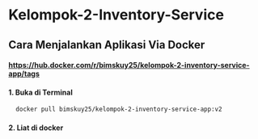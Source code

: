 # Kelompok-2-Inventory-Service

## Cara Menjalankan Aplikasi Via Docker

#### https://hub.docker.com/r/bimskuy25/kelompok-2-inventory-service-app/tags

#### 1. Buka di Terminal
```bash
  docker pull bimskuy25/kelompok-2-inventory-service-app:v2
```
#### 2. Liat di docker 
